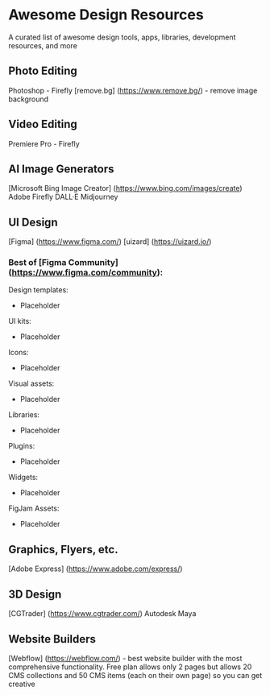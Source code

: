 # Awesome Design Resources
A curated list of awesome design tools, apps, libraries, development resources, and more

## Photo Editing
Photoshop - Firefly
[remove.bg] (https://www.remove.bg/) - remove image background


## Video Editing
Premiere Pro - Firefly


## AI Image Generators
[Microsoft Bing Image Creator] (https://www.bing.com/images/create)
Adobe Firefly
DALL·E
Midjourney

## UI Design
[Figma] (https://www.figma.com/)
[uizard] (https://uizard.io/)

### Best of [Figma Community] (https://www.figma.com/community):
Design templates:
* Placeholder

UI kits:
* Placeholder

Icons:
* Placeholder

Visual assets:
* Placeholder

Libraries:
* Placeholder

Plugins:
* Placeholder

Widgets:
* Placeholder

FigJam Assets:
* Placeholder


## Graphics, Flyers, etc.
[Adobe Express] (https://www.adobe.com/express/)


## 3D Design
[CGTrader] (https://www.cgtrader.com/)
Autodesk Maya


## Website Builders
[Webflow] (https://webflow.com/) - best website builder with the most comprehensive functionality. Free plan allows only 2 pages but allows 20 CMS collections and 50 CMS items (each on their own page) so you can get creative
